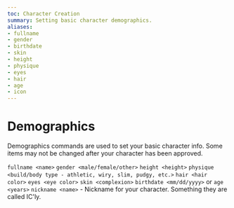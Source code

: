 ```yaml
---
toc: Character Creation
summary: Setting basic character demographics.
aliases:
- fullname
- gender
- birthdate
- skin
- height
- physique
- eyes
- hair
- age
- icon
---
```

# Demographics

Demographics commands are used to set your basic character info.  Some items may not be changed after your character has been approved.

`fullname <name>`
`gender <male/female/other>`
`height <height>`
`physique <build/body type - athletic, wiry, slim, pudgy, etc.>`
`hair <hair color>`
`eyes <eye color>`
`skin <complexion>`
`birthdate <mm/dd/yyyy>` or `age <years>`
`nickname <name>` - Nickname for your character. Something they are called IC'ly.
